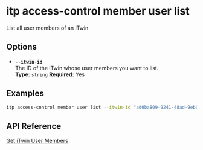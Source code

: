 # itp access-control member user list

List all user members of an iTwin.

## Options

- **`--itwin-id`**  
  The ID of the iTwin whose user members you want to list.  
  **Type:** `string` **Required:** Yes

## Examples

```bash
itp access-control member user list --itwin-id "ad0ba809-9241-48ad-9eb0-c8038c1a1d51"
```

## API Reference

[Get iTwin User Members](https://developer.bentley.com/apis/access-control-v2/operations/get-itwin-user-members/)
